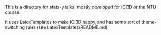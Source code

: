 This is a directory for stats-y talks, mostly developed for ICI3D or the NTU course.

It uses LatexTemplates to make ICI3D happy, and has some sort of theme-switching rules (see LatexTemplates/README.md)


